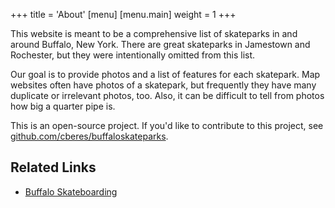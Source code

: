 +++
title = 'About'
[menu]
[menu.main]
  weight = 1
+++

This website is meant to be a comprehensive list of skateparks in and around Buffalo, New York. There are great skateparks in Jamestown and Rochester, but they were intentionally omitted from this list.

Our goal is to provide photos and a list of features for each skatepark. Map websites often have photos of a skatepark, but frequently they have many duplicate or irrelevant photos, too. Also, it can be difficult to tell from photos how big a quarter pipe is.

This is an open-source project. If you'd like to contribute to this project, see [github.com/cberes/buffaloskateparks](https://github.com/cberes/buffaloskateparks).

## Related Links

- [Buffalo Skateboarding](https://buffaloskateboarding.com)
